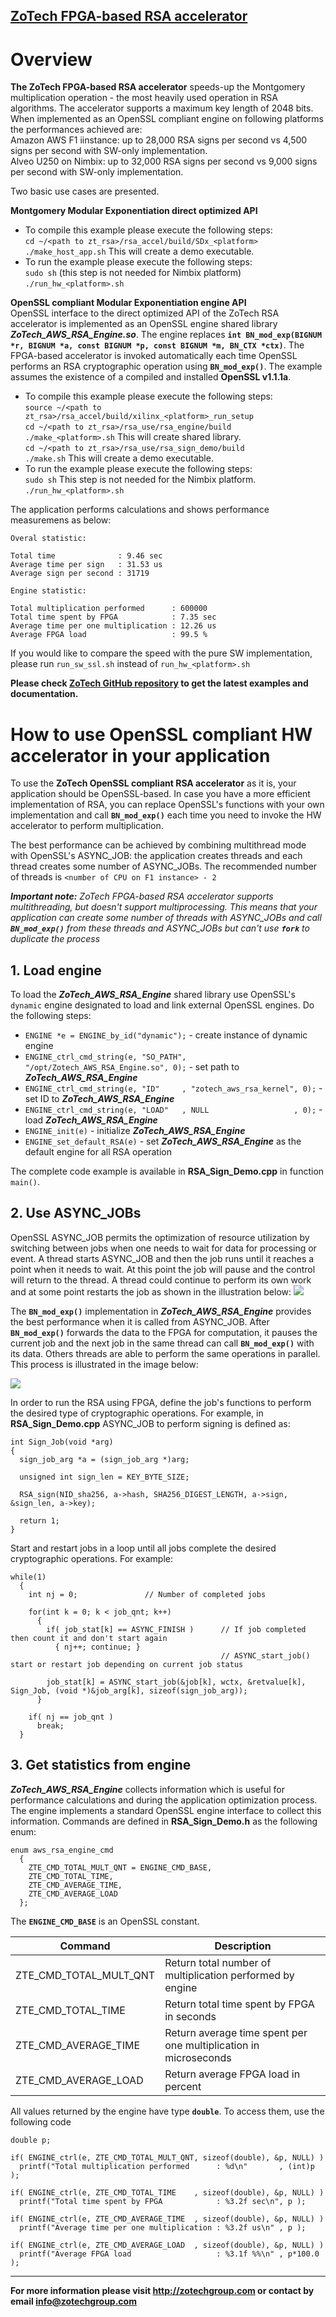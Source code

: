 ## **[ZoTech FPGA-based RSA accelerator](http://zotechgroup.com/)** ##

# Overview #
**The ZoTech FPGA-based RSA accelerator** speeds-up the Montgomery multiplication operation - the most heavily used operation in RSA algorithms. The accelerator supports a maximum key length of 2048 bits. When implemented as an OpenSSL compliant engine on following platforms the performances achieved are:  
  Amazon AWS F1 iinstance: up to 28,000 RSA signs per second vs 4,500 signs per second with SW-only implementation.  
  Alveo U250 on Nimbix:    up to 32,000 RSA signs per second vs 9,000 signs per second with SW-only implementation.  

Two basic use cases are presented.
  
**Montgomery Modular Exponentiation direct optimized API**  
* To compile this example please execute the following steps:  
  `cd ~/<path to zt_rsa>/rsa_accel/build/SDx_<platform>`  
  `./make_host_app.sh` This will create a demo executable.  
* To run the example please execute the following steps:  
  `sudo sh` (this step is not needed for Nimbix platform)  
  `./run_hw_<platform>.sh`


**OpenSSL compliant Modular Exponentiation engine API**  
OpenSSL interface to the direct optimized API of the ZoTech RSA accelerator is implemented as an OpenSSL engine shared library **_ZoTech_AWS_RSA_Engine.so_**. The engine replaces **`int BN_mod_exp(BIGNUM *r, BIGNUM *a, const BIGNUM *p, const BIGNUM *m, BN_CTX *ctx)`**. The FPGA-based accelerator is invoked automatically each time OpenSSL performs an RSA cryptographic operation using **`BN_mod_exp()`**. The example assumes the existence of a compiled and installed **OpenSSL v1.1.1a**.
* To compile this example please execute the following steps:  
  `source ~/<path to zt_rsa>/rsa_accel/build/xilinx_<platform>_run_setup`  
  `cd ~/<path to zt_rsa>/rsa_use/rsa_engine/build`  
  `./make_<platform>.sh` This will create shared library.  
  `cd ~/<path to zt_rsa>/rsa_use/rsa_sign_demo/build`  
  `./make.sh` This will create a demo executable.  
* To run the example please execute the following steps:  
  `sudo sh` This step is not needed for the Nimbix platform.  
  `./run_hw_<platform>.sh`

The application performs calculations and shows performance measuremens as below:

    Overal statistic:
    
    Total time              : 9.46 sec
    Average time per sign   : 31.53 us
    Average sign per second : 31719
    
    Engine statistic:

    Total multiplication performed      : 600000
    Total time spent by FPGA            : 7.35 sec
    Average time per one multiplication : 12.26 us
    Average FPGA load                   : 99.5 %

If you would like to compare the speed with the pure SW implementation, please run `run_sw_ssl.sh` instead of `run_hw_<platform>.sh`

**Please check [ZoTech GitHub repository](https://github.com/ZoTechGroup/zt_rsa "ZoTech GitHub repository") to get the latest examples and documentation.**

# How to use OpenSSL compliant HW accelerator in your application #

To use the **ZoTech OpenSSL compliant RSA accelerator** as it is, your application should be OpenSSL-based. In case you have a more efficient implementation of RSA, you can replace OpenSSL's functions with your own implementation and call **`BN_mod_exp()`** each time you need to invoke the HW accelerator to perform multiplication.

The best performance can be achieved by combining multithread mode with OpenSSL's ASYNC_JOB: the application creates threads and each thread creates some number of ASYNC_JOBs. The recommended number of threads is `<number of CPU on F1 instance> - 2`

**_Important note:_** *ZoTech FPGA-based RSA accelerator supports multithreading, but doesn't support multiprocessing. This means that your application can create some number of threads with ASYNC_JOBs and call **`BN_mod_exp()`** from these threads and ASYNC_JOBs but can't use **`fork`** to duplicate the process*

## 1. Load engine ##

To load the **_ZoTech_AWS_RSA_Engine_** shared library use OpenSSL's `dynamic` engine designated to load and link external OpenSSL engines. Do the following steps:

* `ENGINE *e = ENGINE_by_id("dynamic");` - create instance of dynamic engine 
* `ENGINE_ctrl_cmd_string(e, "SO_PATH", "/opt/Zotech_AWS_RSA_Engine.so", 0);` - set path to **_ZoTech_AWS_RSA_Engine_**
* `ENGINE_ctrl_cmd_string(e, "ID"     , "zotech_aws_rsa_kernel", 0);` - set ID to **_ZoTech_AWS_RSA_Engine_**
* `ENGINE_ctrl_cmd_string(e, "LOAD"   , NULL                   , 0);` - load **_ZoTech_AWS_RSA_Engine_**
* `ENGINE_init(e)` - initialize **_ZoTech_AWS_RSA_Engine_**
* `ENGINE_set_default_RSA(e)` - set **_ZoTech_AWS_RSA_Engine_** as the default engine for all RSA operation

The complete code example is available in **RSA_Sign_Demo.cpp** in function `main()`.

## 2. Use ASYNC_JOBs ##

OpenSSL ASYNC_JOB permits the optimization of resource utilization by switching between jobs when one needs to wait for data for processing or event. A thread starts ASYNC_JOB and then the job runs until it reaches a point when it needs to wait. At this point the job will pause and the control will return to the thread. A thread could continue to perform its own work and at some point restarts the job as shown in the illustration below:
![](Async_Job.png)

The **`BN_mod_exp()`** implementation in **_ZoTech_AWS_RSA_Engine_** provides the best performance when it is called from ASYNC_JOB. After **`BN_mod_exp()`** forwards the data to the FPGA for computation, it pauses the current job and the next job in the same thread can call **`BN_mod_exp()`** with its data. Others threads are able to perform the same operations in parallel. This process is illustrated in the image below:


![](FPGA.png)

In order to run the RSA using FPGA, define the job's functions to perform the desired type of cryptographic operations. For example, in **RSA_Sign_Demo.cpp** ASYNC_JOB to perform signing is defined as:

    int Sign_Job(void *arg)
    {
      sign_job_arg *a = (sign_job_arg *)arg;
    
      unsigned int sign_len = KEY_BYTE_SIZE;
    
      RSA_sign(NID_sha256, a->hash, SHA256_DIGEST_LENGTH, a->sign,  &sign_len, a->key);
    
      return 1;
    }
    

Start and restart jobs in a loop until all jobs complete the desired cryptographic operations. For example:



    while(1)
      {
        int nj = 0;               // Number of completed jobs

        for(int k = 0; k < job_qnt; k++)
          {
            if( job_stat[k] == ASYNC_FINISH )      // If job completed then count it and don't start again
              { nj++; continue; }
                                                   // ASYNC_start_job() start or restart job depending on current job status

            job_stat[k] = ASYNC_start_job(&job[k], wctx, &retvalue[k], Sign_Job, (void *)&job_arg[k], sizeof(sign_job_arg));
          }

        if( nj == job_qnt )
          break;
      }

## 3. Get statistics from engine ##

**_ZoTech_AWS_RSA_Engine_** collects information which is useful for performance calculations and during the application optimization process. The engine implements a standard OpenSSL engine interface to collect this information. Commands are defined in **RSA_Sign_Demo.h** as the following enum:

    enum aws_rsa_engine_cmd
      {
        ZTE_CMD_TOTAL_MULT_QNT = ENGINE_CMD_BASE,
        ZTE_CMD_TOTAL_TIME,
        ZTE_CMD_AVERAGE_TIME,
        ZTE_CMD_AVERAGE_LOAD
      };

The **`ENGINE_CMD_BASE`** is an OpenSSL constant.

| Command | Description |
|-|-|
|ZTE_CMD_TOTAL_MULT_QNT| Return total number of multiplication performed by engine|
|ZTE_CMD_TOTAL_TIME| Return total time spent by FPGA in seconds|
|ZTE_CMD_AVERAGE_TIME| Return average time spent per one multiplication in microseconds |
|ZTE_CMD_AVERAGE_LOAD| Return average FPGA load in percent|

All values returned by the engine have type **`double`**. To access them, use the following code

    double p;

    if( ENGINE_ctrl(e, ZTE_CMD_TOTAL_MULT_QNT, sizeof(double), &p, NULL) )  
      printf("Total multiplication performed      : %d\n"       , (int)p );

    if( ENGINE_ctrl(e, ZTE_CMD_TOTAL_TIME    , sizeof(double), &p, NULL) )  
      printf("Total time spent by FPGA            : %3.2f sec\n", p );

    if( ENGINE_ctrl(e, ZTE_CMD_AVERAGE_TIME  , sizeof(double), &p, NULL) )  
      printf("Average time per one multiplication : %3.2f us\n" , p );

    if( ENGINE_ctrl(e, ZTE_CMD_AVERAGE_LOAD  , sizeof(double), &p, NULL) )
      printf("Average FPGA load                   : %3.1f %%\n" , p*100.0 );

-------------------

**For more information please visit <http://zotechgroup.com>
or contact by email <info@zotechgroup.com>**
